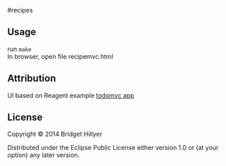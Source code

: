 #recipes

## Usage
run `make`  
In browser, open file recipemvc.html

## Attribution
UI based on Reagent example [todomvc app](https://github.com/holmsand/reagent/tree/master/examples/todomvc)
	
## License
Copyright © 2014 Bridget Hillyer		 

Distributed under the Eclipse Public License either version 1.0 or (at
your option) any later version.	
